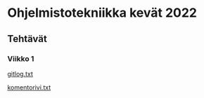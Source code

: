 # Ohjelmistotekniikka kevät 2022

## Tehtävät

### Viikko 1

[gitlog.txt](https://github.com/ojanenmarianna/ot-harjoitustyo/blob/master/laskarit/viikko1/gitlog.txt)

[komentorivi.txt](https://github.com/ojanenmarianna/ot-harjoitustyo/blob/master/laskarit/viikko1/komentorivi.txt)
